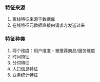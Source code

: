 ### 特征来源
1. 离线特征来源于数据库
2. 在线特征元数据直接由请求方发送过来
### 特征种类
1. 两个维度：用户维度 - 被推荐商品/服务维度
2. 时间特征
3. 分词特征
4. 人口信息特征
5. 业务统计特征

